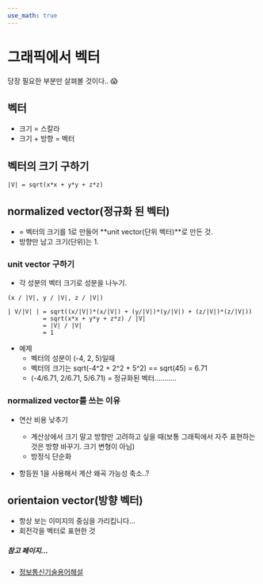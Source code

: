 ```yaml
---
use_math: true
---
```


# 그래픽에서 벡터
당장 필요한 부분만 살펴볼 것이다.. 😱

## 벡터
- 크기 = 스칼라
- 크기 + 방향 = 벡터

##  벡터의 크기 구하기
~~~
|V| = sqrt(x*x + y*y + z*z)
~~~

## normalized vector(정규화 된 벡터)
- = 벡터의 크기를 1로 만들어 **unit vector(단위 벡터)**로 만든 것.
- 방향만 남고 크기(단위)는 1.

### unit vector 구하기
- 각 성분의 벡터 크기로 성분을 나누기.

~~~
(x / |V|, y / |V|, z / |V|) 
~~~


~~~
| V/|V| | = sqrt((x/|V|)*(x/|V|) + (y/|V|)*(y/|V|) + (z/|V|)*(z/|V|))
          = sqrt(x*x + y*y + z*z) / |V|
          = |V| / |V|
          = 1
~~~

- 예제
  - 벡터의 성분이 (-4, 2, 5)일때
  - 벡터의 크기는 sqrt(-4^2 + 2^2 + 5^2) == sqrt(45) = 6.71
  - (-4/6.71, 2/6.71, 5/6.71) = 정규화된 벡터...........

### normalized vector를 쓰는 이유
- 연산 비용 낮추기
  - 계산상에서 크기 말고 방향만 고려하고 싶을 때(보통 그래픽에서 자주 표현하는 것은 방향 바꾸기. 크기 변형이 아님)
  - 방정식 단순화

- 항등원 1을 사용해서 계산 왜곡 가능성 축소..?

## orientaion vector(방향 벡터)
- 항상 보는 이미지의 중심을 가리킵니다...
- 회전각을 벡터로 표현한 것

##### 참고 페이지...
- [정보통신기술용어해설](http://www.ktword.co.kr/abbr_view.php?m_temp1=933)
